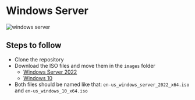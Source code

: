 # Windows Server

![windows server](https://partner.microsoft.com/-/media/mssc/mpn/partner/solutions/images/featurecontent-3-column-_500x280_windows_server.ashx?h=280&iar=0&w=500)

## Steps to follow

* Clone the repository
* Download the ISO files and move them in the `images` folder
    * [Windows Server 2022](https://www.microsoft.com/en-us/windows-server)
    * [Windows 10](https://www.microsoft.com/en-us/software-download/windows10)
* Both files should be named like that: `en-us_windows_server_2022_x64.iso` and `en-us_windows_10_x64.iso`
